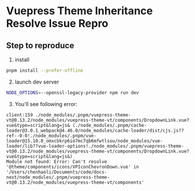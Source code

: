 # Vuepress Theme Inheritance Resolve Issue Repro

## Step to reproduce

1. install

```bash
pnpm install --prefer-offline
```

2. launch dev server

```bash
NODE_OPTIONS=--openssl-legacy-provider npm run dev
```

3. You'll see following error:

```
client:159 ./node_modules/.pnpm/vuepress-theme-vt@0.13.2/node_modules/vuepress-theme-vt/components/DropdownLink.vue?vue&type=script&lang=js& (./node_modules/.pnpm/cache-loader@3.0.1_webpack@4.46.0/node_modules/cache-loader/dist/cjs.js??ref--0-0!./node_modules/.pnpm/vue-loader@15.10.0_omxcbkrp6io7mc7qb6mfwtlsou/node_modules/vue-loader/lib??vue-loader-options!./node_modules/.pnpm/vuepress-theme-vt@0.13.2/node_modules/vuepress-theme-vt/components/DropdownLink.vue?vue&type=script&lang=js&)
Module not found: Error: Can't resolve '@theme/components/icons/VPIconChevronDown.vue' in '/Users/chenhaoli/Documents/code/docs-next/node_modules/.pnpm/vuepress-theme-vt@0.13.2/node_modules/vuepress-theme-vt/components'
```

